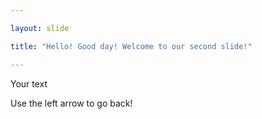 ```yaml
---

layout: slide

title: "Hello! Good day! Welcome to our second slide!"

---
```


Your text

Use the left arrow to go back!

